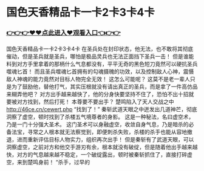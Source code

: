 # 国色天香精品卡一卡2卡3卡4卡

### <a href="https://github.com/kjiuo/xiao/issues/1">👉👉👉♥♥点此进入♥观看入口👈👉👉</a>

国色天香精品卡一卡2卡3卡4卡
在圣兵处在封印状态，他无法，也不敢将其彻底催动，但是圣兵就是圣兵，哪怕是极品灵兵也无法正面挡下圣兵一击！
    但是谁能料到对方手里拿着的那柄什么气息都没有，平平无奇的黑色短刀竟然可以硬抗圣兵噬魂匕首！
    而且圣兵噬魂匕首拥有的勾魂摄魄的功效，以及控制敌人心神，震慑敌人神魂的能力竟然对目标人物完全无效！
    这怎么可能呢？
    这莫不是老一辈人只是为了鼓励他，替他打气，其实压根就没有请出真正的圣兵，而是拿了一件高仿品来糊弄他吧？
    对方出手越来越快了，他的分身快要坚持不住了，恐怕不出十招就要被对方找到，然后打死！
    本尊要不要出手？
    楚鸣陷入了天人交战之中
    http://46ce.cn/cewert.php
    “找到了！”
    秦斩武道天眼之中迸发出几道神芒，彻底洞察了虚空，顿时找到了杀楼五气境尊者的身影。
    这是一种秘法，名曰虚空术，乃是一门十分强大圣术。
    这门圣术可以身融虚空，收敛自身气息，乃是暗杀的必备法宝，寻常之人根本就无法察觉到，即便刺杀失败，杀楼的杀手也能从容地撤退，进而重新评估目标人物实力，组织再次出手！
    但是秦斩有了武道天眼，可以洞察虚空，之前对方和他交手游刃有余，根本就没有破绽，但是随着他出手越来越快，对方的气息越来越不稳定，一个破绽露出，顿时被秦斩抓住了，直接打碎虚空，来到楚鸣身前！
    “杀手，过早的
